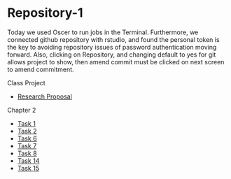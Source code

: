 # Repository-1
Today we used Oscer to run jobs in the Terminal. Furthermore, we connected github repository with rstudio, and found the personal token is the key to avoiding repository issues of password authentication moving forward. Also, clicking on Repository, and changing default to yes for git allows project to show, then amend commit must be clicked on next screen to amend commitment.

Class Project
* [Research Proposal](https://github.com/con7291/Repository-1/blob/main/A%20Brief%20Research%20Proposal.pdf)

Chapter 2
* [Task 1](https://github.com/con7291/Repository-1/tree/main/Task%201)
* [Task 2](https://github.com/con7291/Repository-1/tree/main/Task%202)
* [Task 6](https://github.com/con7291/Repository-1/tree/main/Task%206)
* [Task 7](https://github.com/con7291/Repository-1/tree/main/Task%207)
* [Task 8](https://github.com/con7291/Repository-1/tree/main/Task%208)
* [Task 14](https://github.com/con7291/Repository-1/tree/main/Task%2014)
* [Task 15](https://github.com/con7291/Repository-1/tree/main/Task%2015)

